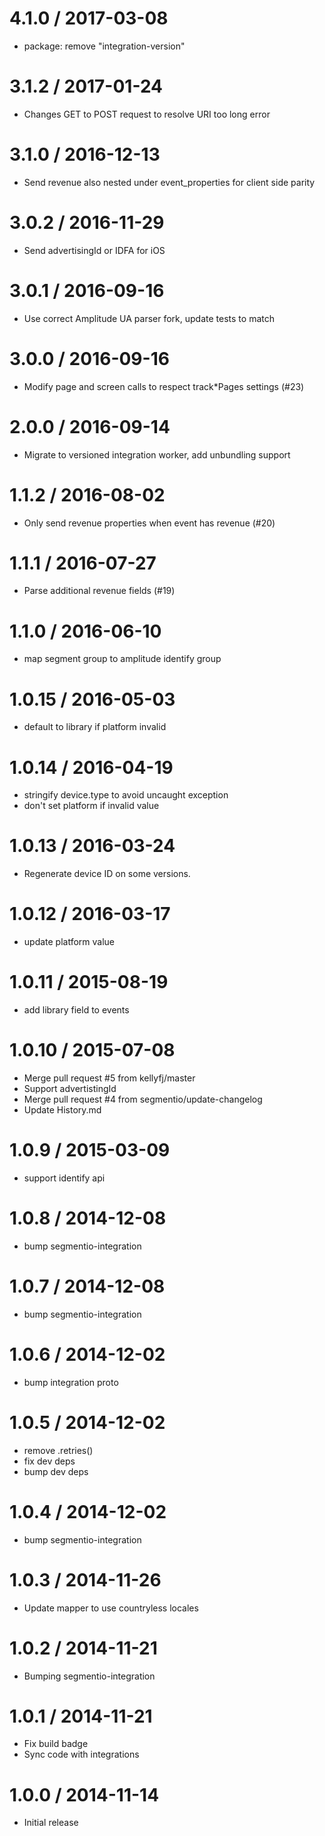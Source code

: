 
4.1.0 / 2017-03-08
==================

  * package: remove "integration-version"

3.1.2 / 2017-01-24
==================

 * Changes GET to POST request to resolve URI too long error

3.1.0 / 2016-12-13
==================

  * Send revenue also nested under event_properties for client side parity

3.0.2 / 2016-11-29
==================

  * Send advertisingId or IDFA for iOS

3.0.1 / 2016-09-16
==================

  * Use correct Amplitude UA parser fork, update tests to match

3.0.0 / 2016-09-16
==================

  * Modify page and screen calls to respect track*Pages settings (#23)

2.0.0 / 2016-09-14
==================

  * Migrate to versioned integration worker, add unbundling support

1.1.2 / 2016-08-02
==================

  * Only send revenue properties when event has revenue (#20)

1.1.1 / 2016-07-27
==================

  * Parse additional revenue fields (#19)

1.1.0 / 2016-06-10
==================

  * map segment group to amplitude identify group

1.0.15 / 2016-05-03
===================

  * default to library if platform invalid

1.0.14 / 2016-04-19
===================

  * stringify device.type to avoid uncaught exception
  * don't set platform if invalid value

1.0.13 / 2016-03-24
===================

  * Regenerate device ID on some versions.

1.0.12 / 2016-03-17
===================

  * update platform value

1.0.11 / 2015-08-19
===================

  * add library field to events

1.0.10 / 2015-07-08
===================

  * Merge pull request #5 from kellyfj/master
  * Support advertistingId
  * Merge pull request #4 from segmentio/update-changelog
  * Update History.md

1.0.9 / 2015-03-09
==================

 * support identify api

1.0.8 / 2014-12-08
==================

 * bump segmentio-integration

1.0.7 / 2014-12-08
==================

 * bump segmentio-integration

1.0.6 / 2014-12-02
==================

 * bump integration proto

1.0.5 / 2014-12-02
==================

 * remove .retries()
 * fix dev deps
 * bump dev deps

1.0.4 / 2014-12-02
==================

 * bump segmentio-integration

1.0.3 / 2014-11-26
==================

 * Update mapper to use countryless locales

1.0.2 / 2014-11-21
==================

 * Bumping segmentio-integration

1.0.1 / 2014-11-21
==================

  * Fix build badge
  * Sync code with integrations

1.0.0 / 2014-11-14
==================

  * Initial release
